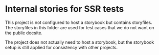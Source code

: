 # Internal stories for SSR tests

This project is not configured to host a storybook but contains
storyfiles. The storyfiles in this folder are used for test cases that we do
not want on the public docsite.

The project does not actually need to host a storybook, but the storybook
setup is still applied for consistency with other projects.
